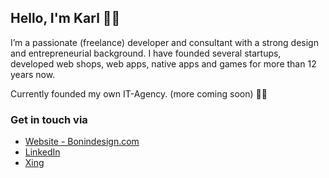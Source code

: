 ## Hello, I'm Karl 👋👋

I’m a passionate (freelance) developer and consultant with a strong design and entrepreneurial background.
I have founded several startups, developed web shops, web apps, native apps and games for more than 12 years now.

Currently founded my own IT-Agency. (more coming soon) 🍻🚀

### Get in touch via

- [Website - Bonindesign.com](https://www.bonindesign.de/)
- [LinkedIn](https://www.linkedin.com/in/karlvonbonin/)
- [Xing](https://www.xing.com/profile/Karl_vonBonin/cv)

